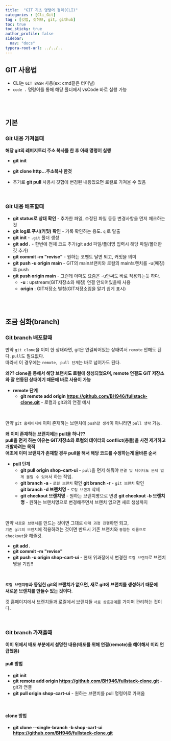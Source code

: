 ```yaml
---
title:  "GIT 기초 명령어 정리(CLI)"
categories : [Cli_Git]
tag : [깃헙, 깃허브, git, github]
toc: true
toc_sticky: true
author_profile: false
sidebar:
  nav: "docs"
typora-root-url: ../../..
---
```




## GIT 사용법

* CLI는 `GIT BASH` 사용(ex: cmd같은 터미널)
* `code .` 명령어를 통해 해당 폴더에서 vsCode 바로 실행 가능

<br><br>

## 기본

### Git 내용 가져올때

**해당 git의 레퍼지토리 주소 복사를 한 후 아래 명령어 실행**

* **git init**

* **git clone http...주소복사 한것**
* 추가로 **git pull** 사용시 깃헙에 변경된 내용있으면 로컬로 가져올 수 있음

<br>

### Git 내용 배포할때

* **git status로 상태 확인** - 추가한 파일, 수정된 파일 등등 변경사항을 먼저 체크하는 것
* **git log로 푸시(커밋) 확인** - 기록 확인하는 용도. `q` 로 탈출
* **git init** - `.git` 폴더 생성
* **git add .** - 한번에 전체 코드 추가(git add 파일/폴더명 입력시 해당 파일/폴더만 깃 추가)
* **git commit -m "revise"** - 원하는 코멘트 달면 되고, 커밋을 의미
* **git push -u origin main** - GIT의 main브랜치와 로컬의 main브랜치를 -u(매칭)후 push
* **git push origin main** - 그런데 아마도 요즘은 -u안써도 바로 적용되는듯 하다.
  * **-u** : upstream(GIT저장소와 매칭) 연결 안되어있을때 사용
  * **origin** : GIT저장소 별칭(GIT저장소임을 알기 쉽게 표시)


<br><br>

## 조금 심화(branch)

### Git branch 배포할때

만약 `git clone`을 이미 한 상태라면, git은 연결되어있는 상태여서 `remote` 안해도 된다. `pull`도 필요없다.  
따라서 이 경우에는 `remote, pull 단계`는 바로 넘어가도 된다.

**왜?? clone을 통해서 해당 브랜치도 로컬에 생성되었으며, remote 연결도 GIT 저장소와 잘 연동된 상태이기 때문에 바로 사용이 가능**

* **remote 단계**
  * **git remote add origin https://github.com/BH946/fullstack-clone.git** - 로컬과 git과의 연결 예시


<br>

만약 `git 홈페이지에` 이미 존재하는 브랜치에 `push할 생각`이 아니라면 `pull 생략` 가능.

**왜 이미 존재하는 브랜치에는 pull을 하나??   
pull을 먼저 하는 이유는 GIT저장소와 로컬의 데이터의 conflict(충돌)을 사전 제거하고 개발하려는 목적  
애초에 이미 브랜치가 존재할 경우 pull을 해서 해당 코드를 수정하는게 올바른 순서**

* **pull 단계**
  * **git pull origin shop-cart-ui** - `pull`을 먼저 해줘야 `연결 및 데이터도 문제 없게 올릴 수 있어`서 하는 작업.
  * **git branch -a** - `로컬 브랜치` 확인
    **git branch -r** - `git 브랜치` 확인  
    **git branch -d 브랜치명** - `로컬 브랜치` 삭제
  * **git checkout 브랜치명** - 원하는 브랜치명으로 변경
    **git checkout -b 브랜치명** - 원하는 브랜치명으로 변경해주면서 브랜치 없으면 새로 생성까지


<br>

만약 `새로운 브랜치`를 만드는 것이면 그대로 `아래 과정 진행`하면 되고,   
`기존 git의 브랜치`에 적용하려는 것이면 반드시 기존 브랜치와 `동일한 이름으로 checkout`을 해줄것.

* **git add .**
* **git commit -m "revise"**
* **git push -u origin shop-cart-ui** - 현재 위과정에서 변경한 `로컬 브랜치`로 브랜치명을 기입!!

<br>

**`로컬 브랜치명`과 동일한 git의 브랜치가 없으면,  새로 git에 브랜치를 생성하기 때문에   
새로운 브랜치를 만들수 있는 것이다.**

깃 홈페이지에서 브랜치들과 로컬에서 브랜치들 `서로 상호관계`를 가지며 관리하는 것이다.

<br>

### Git branch 가져올때

**이미 위에서 배포 부분에서 설명한 내용(배포를 위해 연결(remote)을 해야해서 미리 언급했음)**

#### pull 방법

* **git init**
* **git remote add origin https://github.com/BH946/fullstack-clone.git** - git과 연결
* **git pull origin shop-cart-ui** - 원하는 브랜치를 pull 명령어로 가져옴

<br>

#### clone 방법

* **git clone --single-branch -b shop-cart-ui https://github.com/BH946/fullstack-clone.git**



